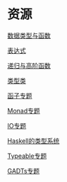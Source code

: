 # 资源



<a href="../_static/code/code1.hs" download>数据类型与函数</a>

<a href="../_static/code/code2.hs" download>表达式</a>

<a href="../_static/code/code3.hs" download>递归与高阶函数</a>

<a href="../_static/code/code4.hs" download>类型类</a>

<a href="../_static/code/code'1.hs" download>函子专题</a>

<a href="../_static/code/code'2.hs" download>Monad专题</a>

<a href="../_static/code/code'3.hs" download>IO专题</a>

<a href="../_static/code/code5.hs" download>Haskell的类型系统</a>

<a href="../_static/code/code'4.hs" download>Typeable专题</a>

<a href="../_static/code/code'5.hs" download>GADTs专题</a>